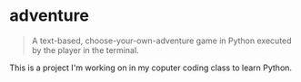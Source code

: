 # adventure
> A text-based, choose-your-own-adventure game in Python executed by the player in the terminal.

This is a project I'm working on in my coputer coding class to learn Python.
